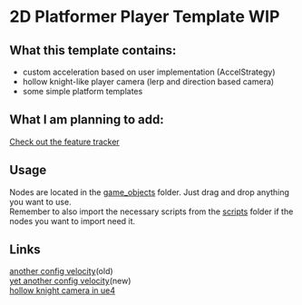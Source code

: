 # 2D Platformer Player Template WIP
## What this template contains:
- custom acceleration based on user implementation (AccelStrategy)
- hollow knight-like player camera (lerp and direction based camera)
- some simple platform templates

## What I am planning to add:
[Check out the feature tracker](https://github.com/Darr3n2GG/2D-Platformer-Player-Template-WIP/issues/2)

## Usage
Nodes are located in the [game_objects](https://github.com/Darr3n2GG/2D-Platformer-Player-Template-WIP/tree/main/src/game_objects) folder. Just drag and drop anything you want to use.  
Remember to also import the necessary scripts from the [scripts](https://github.com/Darr3n2GG/2D-Platformer-Player-Template-WIP/tree/main/src/systems) folder if the nodes you want to import need it.

## Links
[another config velocity](https://www.desmos.com/calculator/uolujlxkkr)(old)  
[yet another config velocity](https://www.desmos.com/calculator/qb6w0iahwl)(new)  
[hollow knight camera in ue4](https://www.youtube.com/watch?v=w4xM9EWKs3I)
